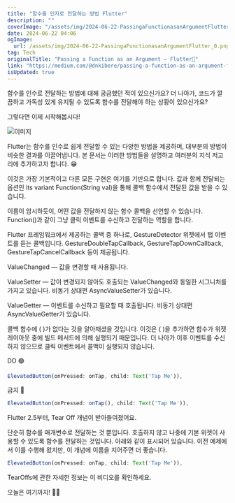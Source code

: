 ```yaml
---
title: "함수를 인자로 전달하는 방법 Flutter"
description: ""
coverImage: "/assets/img/2024-06-22-PassingaFunctionasanArgumentFlutter_0.png"
date: 2024-06-22 04:06
ogImage: 
  url: /assets/img/2024-06-22-PassingaFunctionasanArgumentFlutter_0.png
tag: Tech
originalTitle: "Passing a Function as an Argument — Flutter💙"
link: "https://medium.com/@dnkibere/passing-a-function-as-an-argument-flutter-e011ad2afd86"
isUpdated: true
---
```





함수를 인수로 전달하는 방법에 대해 궁금했던 적이 있으신가요? 더 나아가, 코드가 깔끔하고 가독성 있게 유지될 수 있도록 함수를 전달해야 하는 상황이 있으신가요?

그렇다면 이제 시작해봅시다!

![이미지](/assets/img/2024-06-22-PassingaFunctionasanArgumentFlutter_0.png)

Flutter는 함수를 인수로 쉽게 전달할 수 있는 다양한 방법을 제공하며, 대부분의 방법이 비슷한 결과를 이끌어냅니다. 본 문서는 이러한 방법들을 설명하고 여러분의 지식 저고리에 추가하고자 합니다. 😁

<div class="content-ad"></div>

이것은 가장 기본적이고 다른 모든 구현은 여기를 기반으로 합니다. 값과 함께 전달되는 옵션인 its variant Function(String val)을 통해 콜백 함수에서 전달된 값을 받을 수 있습니다.

이름이 암시하듯이, 어떤 값을 전달하지 않는 함수 콜백을 선언할 수 있습니다. Function()과 같이 그냥 클릭 이벤트를 수신하고 전달하는 역할을 합니다.

Flutter 프레임워크에서 제공하는 콜백 중 하나로, GestureDetector 위젯에서 탭 이벤트를 듣는 콜백입니다. GestureDoubleTapCallback, GestureTapDownCallback, GestureTapCancelCallback 등이 제공됩니다.

ValueChanged — 값을 변경할 때 사용됩니다.

<div class="content-ad"></div>

ValueSetter — 값이 변경되지 않아도 호출되는 ValueChanged와 동일한 시그니처를 가지고 있습니다. 비동기 상대편 AsyncValueSetter가 있습니다.

ValueGetter — 이벤트를 수신하고 필요할 때 호출됩니다. 비동기 상대편 AsyncValueGetter가 있습니다.

콜백 함수에 ( )가 없다는 것을 알아채셨을 것입니다. 이것은 ( )을 추가하면 함수가 위젯 레이아웃 중에 빌드 메서드에 의해 실행되기 때문입니다. 더 나아가 이후 이벤트를 수신하지 않으므로 클릭 이벤트에서 콜백이 실행되지 않습니다.

DO 🟢

<div class="content-ad"></div>

```js
ElevatedButton(onPressed: onTap, child: Text('Tap Me')),
```

금지 🛑

```js
ElevatedButton(onPressed: onTap(), child: Text('Tap Me')),
```

Flutter 2.5부터, Tear Off 개념이 받아들여졌어요.

<div class="content-ad"></div>

단순히 함수를 매개변수로 전달하는 것 뿐입니다. 호출하지 않고 나중에 기본 위젯이 사용할 수 있도록 함수를 전달하는 것입니다. 아래와 같이 표시되어 있습니다. 이전 예제에서 이를 수행해 왔지만, 이 개념에 이름을 지어주면 더 좋습니다.

```js
ElevatedButton(onPressed: onTap, child: Text('Tap Me')),
```

TearOffs에 관한 자세한 정보는 이 비디오를 확인하세요.

오늘은 여기까지! 👋👋
